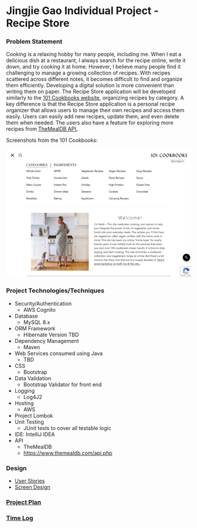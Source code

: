 # Jingjie Gao Individual Project - Recipe Store

### Problem Statement
Cooking is a relaxing hobby for many people, including me. When I eat a delicious dish at a restaurant, I always search for the recipe online, write it down, and try cooking it at home. However, I believe many people find it challenging to manage a growing collection of recipes. With recipes scattered across different notes, it becomes difficult to find and organize them efficiently. Developing a digital solution is more convenient than writing them on paper. The Recipe Store application will be developed similarly to the [101 Cookbooks website](https://www.101cookbooks.com/), organizing recipes by category. A key difference is that the Recipe Store application is a personal recipe organizer that allows users to manage their own recipes and access them easily. Users can easily add new recipes, update them, and even delete them when needed. The users also have a feature for exploring more recipes from [TheMealDB API.](https://www.themealdb.com/api.php)

Screenshots from the 101 Cookbooks:

![101 Cookbooks](images/101cookbooks.png)

### Project Technologies/Techniques
* Security/Authentication
  - AWS Cognito
* Database
  - MySQL 8.x
* ORM Framework
  - Hibernate Version TBD
* Dependency Management
  - Maven
* Web Services consumed using Java
  - TBD
* CSS
  - Bootstrap
* Data Validation
  - Bootstrap Validator for front end
* Logging
  - Log4J2
* Hosting
  - AWS
* Project Lombok
* Unit Testing
  - JUnit tests to cover all testable logic
* IDE: IntelliJ IDEA
* API
  - TheMealDB
  - https://www.themealdb.com/api.php

### Design
* [User Stories](DesignDocuments/UserStories.md)
* [Screen Design](DesignDocuments/Screens.md)

### [Project Plan](ProjectPlan.md)

### [Time Log](TimeLog.md)


